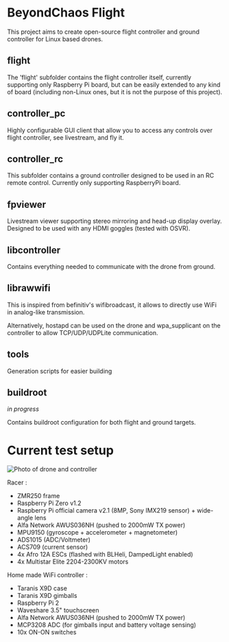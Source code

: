 # BeyondChaos Flight
This project aims to create open-source flight controller and ground controller for Linux based drones.

## flight
The 'flight' subfolder contains the flight controller itself, currently supporting only Raspberry Pi board, but can be easily extended to any kind of board (including non-Linux ones, but it is not the purpose of this project).

## controller_pc
Highly configurable GUI client that allow you to access any controls over flight controller, see livestream, and fly it.

## controller_rc
This subfolder contains a ground controller designed to be used in an RC remote control. Currently only supporting RaspberryPi board.

## fpviewer
Livestream viewer supporting stereo mirroring and head-up display overlay. Designed to be used with any HDMI goggles (tested with OSVR).

## libcontroller
Contains everything needed to communicate with the drone from ground.

## librawwifi
This is inspired from befinitiv's wifibroadcast, it allows to directly use WiFi in analog-like transmission.

Alternatively, hostapd can be used on the drone and wpa_supplicant on the controller to allow TCP/UDP/UDPLite communication.

## tools
Generation scripts for easier building

## buildroot
*in progress*

Contains buildroot configuration for both flight and ground targets.


# Current test setup

![Photo of drone and controller](https://dl.dropboxusercontent.com/u/81758777/drich-drone-zmr-controller-small.jpg)

Racer :
* ZMR250 frame
* Raspberry Pi Zero v1.2
* Raspberry Pi official camera v2.1 (8MP, Sony IMX219 sensor) + wide-angle lens
* Alfa Network AWUS036NH (pushed to 2000mW TX power)
* MPU9150 (gyroscope + accelerometer + magnetometer)
* ADS1015 (ADC/Voltmeter)
* ACS709 (current sensor)
* 4x Afro 12A ESCs (flashed with BLHeli, DampedLight enabled)
* 4x Multistar Elite 2204-2300KV motors

Home made WiFi controller :
* Taranis X9D case
* Taranis X9D gimballs
* Raspberry Pi 2
* Waveshare 3.5" touchscreen
* Alfa Network AWUS036NH (pushed to 2000mW TX power)
* MCP3208 ADC (for gimballs input and battery voltage sensing)
* 10x ON-ON switches
